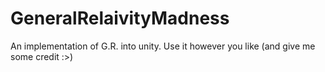 # GeneralRelaivityMadness
An implementation of G.R. into unity. Use it however you like (and give me some credit :>)
